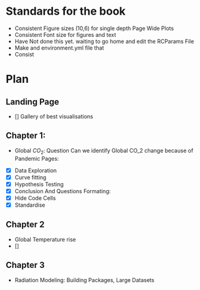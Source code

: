 # Standards for the book 
- Consistent Figure sizes (10,6) for single depth Page Wide Plots
- Consistent Font size for figures and text 
 - Have Not done this yet. waiting to go home and edit the RCParams File
 - Make and environment.yml file that 
- Consist


# Plan 
## Landing Page
- [] Gallery of best visualisations
## Chapter 1:
-  Global $CO_2$: Question Can we identify Global CO_2 change because of Pandemic 
Pages:
- [x] Data Exploration
- [x] Curve fitting
- [x] Hypothesis Testing 
- [x] Conclusion And Questions
Formating:
- [x] Hide Code Cells
- [x] Standardise 
## Chapter 2
- Global Temperature rise
- []
## Chapter 3
- Radiation Modeling: Building Packages, Large Datasets  